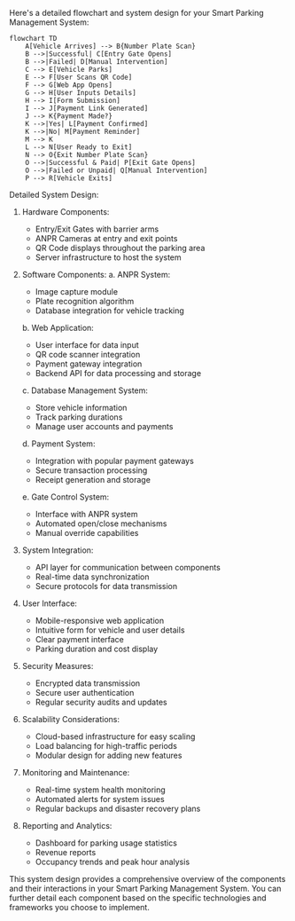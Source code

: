 Here's a detailed flowchart and system design for your Smart Parking Management System:

```mermaid
flowchart TD
    A[Vehicle Arrives] --> B{Number Plate Scan}
    B -->|Successful| C[Entry Gate Opens]
    B -->|Failed| D[Manual Intervention]
    C --> E[Vehicle Parks]
    E --> F[User Scans QR Code]
    F --> G[Web App Opens]
    G --> H[User Inputs Details]
    H --> I[Form Submission]
    I --> J[Payment Link Generated]
    J --> K{Payment Made?}
    K -->|Yes| L[Payment Confirmed]
    K -->|No| M[Payment Reminder]
    M --> K
    L --> N[User Ready to Exit]
    N --> O{Exit Number Plate Scan}
    O -->|Successful & Paid| P[Exit Gate Opens]
    O -->|Failed or Unpaid| Q[Manual Intervention]
    P --> R[Vehicle Exits]
```

Detailed System Design:

1. Hardware Components:
   - Entry/Exit Gates with barrier arms
   - ANPR Cameras at entry and exit points
   - QR Code displays throughout the parking area
   - Server infrastructure to host the system

2. Software Components:
   a. ANPR System:
      - Image capture module
      - Plate recognition algorithm
      - Database integration for vehicle tracking

   b. Web Application:
      - User interface for data input
      - QR code scanner integration
      - Payment gateway integration
      - Backend API for data processing and storage

   c. Database Management System:
      - Store vehicle information
      - Track parking durations
      - Manage user accounts and payments

   d. Payment System:
      - Integration with popular payment gateways
      - Secure transaction processing
      - Receipt generation and storage

   e. Gate Control System:
      - Interface with ANPR system
      - Automated open/close mechanisms
      - Manual override capabilities

3. System Integration:
   - API layer for communication between components
   - Real-time data synchronization
   - Secure protocols for data transmission

4. User Interface:
   - Mobile-responsive web application
   - Intuitive form for vehicle and user details
   - Clear payment interface
   - Parking duration and cost display

5. Security Measures:
   - Encrypted data transmission
   - Secure user authentication
   - Regular security audits and updates

6. Scalability Considerations:
   - Cloud-based infrastructure for easy scaling
   - Load balancing for high-traffic periods
   - Modular design for adding new features

7. Monitoring and Maintenance:
   - Real-time system health monitoring
   - Automated alerts for system issues
   - Regular backups and disaster recovery plans

8. Reporting and Analytics:
   - Dashboard for parking usage statistics
   - Revenue reports
   - Occupancy trends and peak hour analysis

This system design provides a comprehensive overview of the components and their interactions in your Smart Parking Management System. You can further detail each component based on the specific technologies and frameworks you choose to implement.